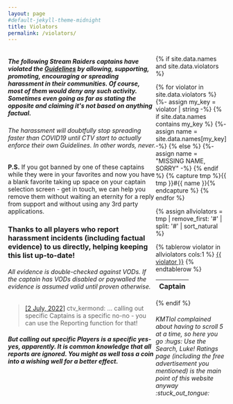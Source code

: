 ```yaml
---
layout: page
#default-jekyll-theme-midnight
title: Violators
permalink: /violators/
---
```

<div style="display: flex">
<div style="flex: 1">

<h5>The following Stream Raiders captains have violated the <a href="https://captain.tv/guidelines" target="_blank" rel="noopener noreferrer">Guidelines</a> by allowing, supporting, promoting, encouraging or spreading harassment in their communities. Of course, most of them would deny any such activity. Sometimes even going as far as stating the opposite and claiming it's not based on anything factual.</h5>

<h6>The harassment will doubtfully stop spreading faster than COVID19 until CTV start to actually enforce their own Guidelines. In other words, never.</h6>

<strong>P.S.</strong> If you got banned by one of these captains while they were in your favorites and now you have a blank favorite taking up space on your captain selection screen - get in touch, we can help you remove them without waiting an eternity for a reply from support and without using any 3rd party applications.

<h3>Thanks to all players who report harassment incidents (including factual evidence) to us directly, helping keeping this list up-to-date!</h3>
<h6>All evidence is double-checked against VODs. If the captain has VODs disabled or paywalled the evidence is assumed valid until proven otherwise.</h6>

<blockquote><p><a href="https://discord.com/channels/500415557800296449/500415558257344514/992978656152535090" target="_blank" rel="noopener noreferrer">[2 July, 2022]</a> ctv_kermond: ... calling out specific Captains is a specific no-no - you can use the Reporting function for that!</p></blockquote>

<h5>But calling out specific Players is a specific yes-yes, apparently. It is common knowledge that all reports are ignored. You might as well toss a coin into a wishing well for a better effect.</h5>

</div>
<div style="flex: 0 25%">

{% if site.data.names and site.data.violators %}

{% for violator in site.data.violators %}
  {%- assign my_key = violator | string -%}
  {% if site.data.names contains my_key %}
    {%- assign name = site.data.names[my_key] -%}
  {% else %}
    {%- assign name = "MISSING NAME, SORRY" -%}
  {% endif %}
  {% capture tmp %}{{ tmp }}#{{ name }}{% endcapture %}
{% endfor %}

{% assign allviolators = tmp | remove_first: '#' | split: '#' | sort_natural %}

<table id="violators-table">
  <thead>
    <tr>
      <th>Captain</th>
    </tr>
  </thead>
{% tablerow violator in allviolators cols:1 %}
  <a href="https://docs.google.com/forms/d/e/1FAIpQLScMww5NMZzZLDgQnmrCSlQ-yL_l6qTrBEDxwwOds47_h10-hQ/viewform?entry.493095195=Harassment&entry.1613546988={{ violator }}&entry.1606568074=-" target="_blank" rel="noopener noreferrer">{{ violator }}</a>
{% endtablerow %}
</table>

<script type="text/javascript" src="https://code.jquery.com/jquery-3.6.0.min.js"></script>
<script type="text/javascript" src="https://cdn.datatables.net/1.11.5/js/jquery.dataTables.min.js"></script>
<script type="text/javascript">
$(document).ready( function () {
  $('#violators-table').DataTable({
    "paging": true,
    "info": false,
    "lengthChange": false,
    "ordering": false,
    "pageLength": 4,
    "pagingType": "full"
  });
} );
</script>
<style>
  .dataTables_wrapper .dataTables_paginate .paginate_button
  {
    min-width: 0.2em !important;
    padding:.1em .1em !important;
  }
</style>

{% endif %}

<h6>KMTlol complained about having to scroll 5 at a time, so here you go :hugs: Use the Search, Luke! Ratings page (including the free advertisement you mentioned) is the main point of this website anyway :stuck_out_tongue:</h6>

</div>

